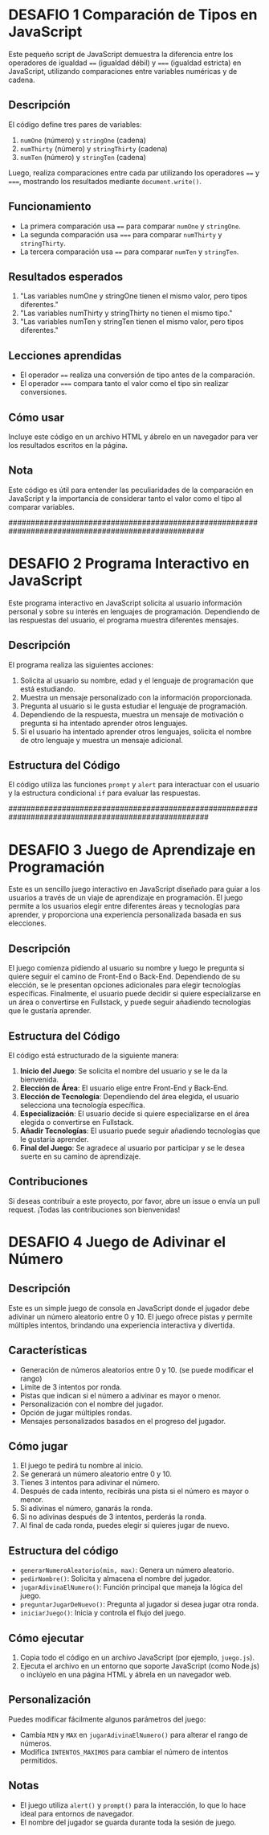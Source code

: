 # DESAFIO 1 Comparación de Tipos en JavaScript

Este pequeño script de JavaScript demuestra la diferencia entre los operadores de igualdad `==` (igualdad débil) y `===` (igualdad estricta) en JavaScript, utilizando comparaciones entre variables numéricas y de cadena.

## Descripción

El código define tres pares de variables:
1. `numOne` (número) y `stringOne` (cadena)
2. `numThirty` (número) y `stringThirty` (cadena)
3. `numTen` (número) y `stringTen` (cadena)

Luego, realiza comparaciones entre cada par utilizando los operadores `==` y `===`, mostrando los resultados mediante `document.write()`.

## Funcionamiento

- La primera comparación usa `==` para comparar `numOne` y `stringOne`.
- La segunda comparación usa `===` para comparar `numThirty` y `stringThirty`.
- La tercera comparación usa `==` para comparar `numTen` y `stringTen`.

## Resultados esperados

1. "Las variables numOne y stringOne tienen el mismo valor, pero tipos diferentes."
2. "Las variables numThirty y stringThirty no tienen el mismo tipo."
3. "Las variables numTen y stringTen tienen el mismo valor, pero tipos diferentes."

## Lecciones aprendidas

- El operador `==` realiza una conversión de tipo antes de la comparación.
- El operador `===` compara tanto el valor como el tipo sin realizar conversiones.

## Cómo usar

Incluye este código en un archivo HTML y ábrelo en un navegador para ver los resultados escritos en la página.

## Nota

Este código es útil para entender las peculiaridades de la comparación en JavaScript y la importancia de considerar tanto el valor como el tipo al comparar variables.

####################################################################################################

# DESAFIO 2 Programa Interactivo en JavaScript

Este programa interactivo en JavaScript solicita al usuario información personal y sobre su interés en lenguajes de programación. Dependiendo de las respuestas del usuario, el programa muestra diferentes mensajes.

## Descripción

El programa realiza las siguientes acciones:

1. Solicita al usuario su nombre, edad y el lenguaje de programación que está estudiando.
2. Muestra un mensaje personalizado con la información proporcionada.
3. Pregunta al usuario si le gusta estudiar el lenguaje de programación.
4. Dependiendo de la respuesta, muestra un mensaje de motivación o pregunta si ha intentado aprender otros lenguajes.
5. Si el usuario ha intentado aprender otros lenguajes, solicita el nombre de otro lenguaje y muestra un mensaje adicional.

## Estructura del Código

El código utiliza las funciones `prompt` y `alert` para interactuar con el usuario y la estructura condicional `if` para evaluar las respuestas.

#####################################################################################################

# DESAFIO 3 Juego de Aprendizaje en Programación

Este es un sencillo juego interactivo en JavaScript diseñado para guiar a los usuarios a través de un viaje de aprendizaje en programación. El juego permite a los usuarios elegir entre diferentes áreas y tecnologías para aprender, y proporciona una experiencia personalizada basada en sus elecciones.

## Descripción

El juego comienza pidiendo al usuario su nombre y luego le pregunta si quiere seguir el camino de Front-End o Back-End. Dependiendo de su elección, se le presentan opciones adicionales para elegir tecnologías específicas. Finalmente, el usuario puede decidir si quiere especializarse en un área o convertirse en Fullstack, y puede seguir añadiendo tecnologías que le gustaría aprender.

## Estructura del Código

El código está estructurado de la siguiente manera:

1. **Inicio del Juego**: Se solicita el nombre del usuario y se le da la bienvenida.
2. **Elección de Área**: El usuario elige entre Front-End y Back-End.
3. **Elección de Tecnología**: Dependiendo del área elegida, el usuario selecciona una tecnología específica.
4. **Especialización**: El usuario decide si quiere especializarse en el área elegida o convertirse en Fullstack.
5. **Añadir Tecnologías**: El usuario puede seguir añadiendo tecnologías que le gustaría aprender.
6. **Final del Juego**: Se agradece al usuario por participar y se le desea suerte en su camino de aprendizaje.

## Contribuciones

Si deseas contribuir a este proyecto, por favor, abre un issue o envía un pull request. ¡Todas las contribuciones son bienvenidas!


# DESAFIO 4 Juego de Adivinar el Número

## Descripción
Este es un simple juego de consola en JavaScript donde el jugador debe adivinar un número aleatorio entre 0 y 10. El juego ofrece pistas y permite múltiples intentos, brindando una experiencia interactiva y divertida.

## Características
- Generación de números aleatorios entre 0 y 10. (se puede modificar el rango)
- Límite de 3 intentos por ronda.
- Pistas que indican si el número a adivinar es mayor o menor.
- Personalización con el nombre del jugador.
- Opción de jugar múltiples rondas.
- Mensajes personalizados basados en el progreso del jugador.

## Cómo jugar
1. El juego te pedirá tu nombre al inicio.
2. Se generará un número aleatorio entre 0 y 10.
3. Tienes 3 intentos para adivinar el número.
4. Después de cada intento, recibirás una pista si el número es mayor o menor.
5. Si adivinas el número, ganarás la ronda.
6. Si no adivinas después de 3 intentos, perderás la ronda.
7. Al final de cada ronda, puedes elegir si quieres jugar de nuevo.

## Estructura del código
- `generarNumeroAleatorio(min, max)`: Genera un número aleatorio.
- `pedirNombre()`: Solicita y almacena el nombre del jugador.
- `jugarAdivinaElNumero()`: Función principal que maneja la lógica del juego.
- `preguntarJugarDeNuevo()`: Pregunta al jugador si desea jugar otra ronda.
- `iniciarJuego()`: Inicia y controla el flujo del juego.

## Cómo ejecutar
1. Copia todo el código en un archivo JavaScript (por ejemplo, `juego.js`).
2. Ejecuta el archivo en un entorno que soporte JavaScript (como Node.js) o inclúyelo en una página HTML y ábrela en un navegador web.

## Personalización
Puedes modificar fácilmente algunos parámetros del juego:
- Cambia `MIN` y `MAX` en `jugarAdivinaElNumero()` para alterar el rango de números.
- Modifica `INTENTOS_MAXIMOS` para cambiar el número de intentos permitidos.

## Notas
- El juego utiliza `alert()` y `prompt()` para la interacción, lo que lo hace ideal para entornos de navegador.
- El nombre del jugador se guarda durante toda la sesión de juego.



